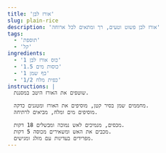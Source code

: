 ```yaml
---
title: 'אורז לבן'
slug: plain-rice
description: 'אורז לבן פשוט וטעים, רך ומתאים לכל ארוחה'
tags:
  - 'תוספת'
  - 'קל'
ingredients:
  - '1 כוס אורז לבן'
  - '1.5 כוסות מים'
  - '1 כף שמן'
  - '1/2 כפית מלח'
instructions: |
  שוטפים את האורז היטב במסננת.

  מחממים שמן בסיר קטן, מוסיפים את האורז ומטגנים כדקה.
  מוסיפים מים ומלח, מביאים לרתיחה.

  מכסים, מנמיכים לאש נמוכה ומבשלים 18 דקות.
  מכבים את האש ומשאירים מכוסה 5 דקות.
  מפרידים בעדינות עם מזלג ומגישים.
---
```

